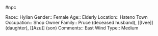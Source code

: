 #npc 

Race:: Hylian
Gender:: Female
Age:: Elderly
Location:: Hateno Town
Occupation:: Shop Owner
Family:: Pruce (deceased husband), [[Ivee]] (daughter), [[Azu]] (son)
Comments:: East Wind
Type:: Medium
